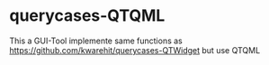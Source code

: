 # querycases-QTQML
This a GUI-Tool implemente same functions as https://github.com/kwarehit/querycases-QTWidget but use QTQML
